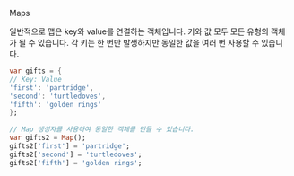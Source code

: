 
Maps  
  
일반적으로 맵은 key와 value를 연결하는 객체입니다. 키와 값 모두 모든 유형의 객체가 될 수 있습니다. 각 키는 한 번만 발생하지만 동일한 값을 여러 번 사용할 수 있습니다.  
```  dart
var gifts = {  
// Key: Value  
'first': 'partridge',  
'second': 'turtledoves',  
'fifth': 'golden rings'  
};  
  
// Map 생성자를 사용하여 동일한 객체를 만들 수 있습니다.  
var gifts2 = Map();  
gifts2['first'] = 'partridge';  
gifts2['second'] = 'turtledoves';  
gifts2['fifth'] = 'golden rings';  
```